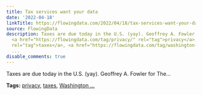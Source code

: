 ```yaml
---
title: Tax services want your data
date: '2022-04-18'
linkTitle: https://flowingdata.com/2022/04/18/tax-services-want-your-data/
source: FlowingData
description: Taxes are due today in the U.S. (yay). Geoffrey A. Fowler for The&#8230;<p><strong>Tags:</strong>
  <a href="https://flowingdata.com/tag/privacy/" rel="tag">privacy</a>, <a href="https://flowingdata.com/tag/taxes/"
  rel="tag">taxes</a>, <a href="https://flowingdata.com/tag/washington-post/" rel="tag">Washington
  ...
disable_comments: true
---
```

Taxes are due today in the U.S. (yay). Geoffrey A. Fowler for The&#8230;<p><strong>Tags:</strong> <a href="https://flowingdata.com/tag/privacy/" rel="tag">privacy</a>, <a href="https://flowingdata.com/tag/taxes/" rel="tag">taxes</a>, <a href="https://flowingdata.com/tag/washington-post/" rel="tag">Washington ...